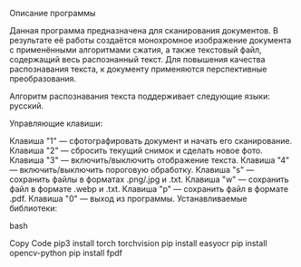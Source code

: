 Описание программы

Данная программа предназначена для сканирования документов. В результате её работы создаётся монохромное 
изображение документа с применёнными алгоритмами сжатия, а также текстовый файл, содержащий весь 
распознанный текст. Для повышения качества распознавания текста, к документу применяются перспективные 
преобразования.

Алгоритм распознавания текста поддерживает следующие языки: русский.

Управляющие клавиши:

Клавиша "1" — сфотографировать документ и начать его сканирование.
Клавиша "2" — сбросить текущий снимок и сделать новое фото.
Клавиша "3" — включить/выключить отображение текста.
Клавиша "4" — включить/выключить пороговую обработку.
Клавиша "s" — сохранить файлы в форматах .png/.jpg и .txt.
Клавиша "w" — сохранить файл в формате .webp и .txt.
Клавиша "p" — сохранить файл в формате .pdf.
Клавиша "0" — выход из программы.
Устанавливаемые библиотеки:

bash

Copy Code
pip3 install torch torchvision
pip install easyocr
pip install opencv-python
pip install fpdf

